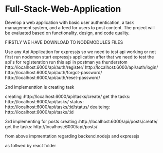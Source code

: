 # Full-Stack-Web-Application
Develop a web application with basic user authentication, a task management system, and a feed for users to post content. The project will be evaluated based on functionality, design, and code quality.


FIRSTLY WE HAVE DOWNLOAD TO NODEMODULES FILES

Use any Api Application for expressjs so we need to test api working or not 
first run nodemon start expressjs application after that we need to test the api's
for registeration run this api in postman ya thunderstom 
http://localhost:6000/api/auth/register/
http://localhost:6000/api/auth/login/
http://localhost:6000/api/auth/forgot-password/
http://localhost:6000/api/auth/reset-password/

2nd implementtion is creating task

creating :http://localhost:6000/api/tasks/create/
get the tasks: http://localhost:6000/api/tasks/
status : http://localhost:6000/api/tasks/:id/status/
dealteing: http://localhost:6000/api/tasks/:id


3rd implementing for posts
creating :http://localhost:6000/api/posts/create/
get the tasks: http://localhost:6000/api/posts/


from above impmentation regarding backend.nodejs and expressjs

as follwed by react folder


